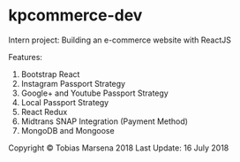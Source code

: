# kpcommerce-dev

Intern project: Building an e-commerce website with ReactJS

Features: 
1. Bootstrap React
2. Instagram Passport Strategy
3. Google+ and Youtube Passport Strategy
4. Local Passport Strategy
5. React Redux
6. Midtrans SNAP Integration (Payment Method)
7. MongoDB and Mongoose

Copyright © Tobias Marsena 2018
Last Update: 16 July 2018

